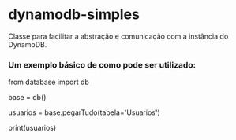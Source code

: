 # dynamodb-simples

Classe para facilitar a abstração e comunicação com a instância do DynamoDB.

<h3>Um exemplo básico de como pode ser utilizado:</h3>

from database import db

base = db()

usuarios = base.pegarTudo(tabela='Usuarios')

print(usuarios)
